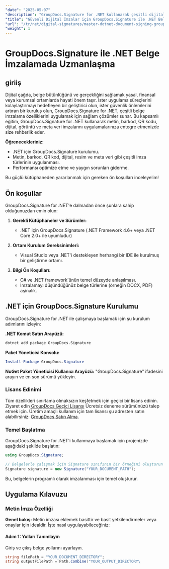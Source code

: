 ```yaml
---
"date": "2025-05-07"
"description": "GroupDocs.Signature for .NET kullanarak çeşitli dijital imzaları entegre etmeyi öğrenin. Belge güvenliğini artırın ve süreçleri verimli bir şekilde kolaylaştırın."
"title": "Güvenli Dijital İmzalar için GroupDocs.Signature ile .NET Belge İmzalamada Ustalaşın"
"url": "/tr/net/digital-signatures/master-dotnet-document-signing-groupdocs-signature/"
"weight": 1
---
```


# GroupDocs.Signature ile .NET Belge İmzalamada Uzmanlaşma

## giriiş

Dijital çağda, belge bütünlüğünü ve gerçekliğini sağlamak yasal, finansal veya kurumsal ortamlarda hayati önem taşır. İster uygulama süreçlerini kolaylaştırmayı hedefleyen bir geliştirici olun, ister güvenlik önlemlerini artıran bir kuruluş olun, GroupDocs.Signature for .NET, çeşitli belge imzalama özelliklerini uygulamak için sağlam çözümler sunar. Bu kapsamlı eğitim, GroupDocs.Signature for .NET kullanarak metin, barkod, QR kodu, dijital, görüntü ve meta veri imzalarını uygulamalarınıza entegre etmenizde size rehberlik eder.

**Öğrenecekleriniz:**
- .NET için GroupDocs.Signature kurulumu.
- Metin, barkod, QR kod, dijital, resim ve meta veri gibi çeşitli imza türlerinin uygulanması.
- Performansı optimize etme ve yaygın sorunları giderme.

Bu güçlü kütüphaneden yararlanmak için gereken ön koşulları inceleyelim!

## Ön koşullar

GroupDocs.Signature for .NET'e dalmadan önce şunlara sahip olduğunuzdan emin olun:

1. **Gerekli Kütüphaneler ve Sürümler:**
   - .NET için GroupDocs.Signature (.NET Framework 4.6+ veya .NET Core 2.0+ ile uyumludur)

2. **Ortam Kurulum Gereksinimleri:**
   - Visual Studio veya .NET'i destekleyen herhangi bir IDE ile kurulmuş bir geliştirme ortamı.

3. **Bilgi Ön Koşulları:**
   - C# ve .NET framework'ünün temel düzeyde anlaşılması.
   - İmzalamayı düşündüğünüz belge türlerine (örneğin DOCX, PDF) aşinalık.

## .NET için GroupDocs.Signature Kurulumu

GroupDocs.Signature for .NET ile çalışmaya başlamak için şu kurulum adımlarını izleyin:

**.NET Komut Satırı Arayüzü:**
```bash
dotnet add package GroupDocs.Signature
```

**Paket Yöneticisi Konsolu:**
```powershell
Install-Package GroupDocs.Signature
```

**NuGet Paket Yöneticisi Kullanıcı Arayüzü:**
"GroupDocs.Signature" ifadesini arayın ve en son sürümü yükleyin.

### Lisans Edinimi

Tüm özellikleri sınırlama olmaksızın keşfetmek için geçici bir lisans edinin. Ziyaret edin [GroupDocs Geçici Lisansı](https://purchase.groupdocs.com/temporary-license/) Ücretsiz deneme sürümünüzü talep etmek için. Üretim amaçlı kullanım için tam lisansı şu adresten satın alabilirsiniz: [GroupDocs Satın Alma](https://purchase.groupdocs.com/buy).

### Temel Başlatma

GroupDocs.Signature for .NET'i kullanmaya başlamak için projenizde aşağıdaki şekilde başlatın:

```csharp
using GroupDocs.Signature;

// Belgelerle çalışmak için Signature sınıfının bir örneğini oluşturun
Signature signature = new Signature("YOUR_DOCUMENT_PATH");
```

Bu, belgelerin programlı olarak imzalanması için temel oluşturur.

## Uygulama Kılavuzu

### Metin İmza Özelliği

**Genel bakış:**
Metin imzası eklemek basittir ve basit yetkilendirmeler veya onaylar için idealdir. İşte nasıl uygulayabileceğiniz:

#### Adım 1: Yolları Tanımlayın
Giriş ve çıkış belge yollarını ayarlayın.

```csharp
string filePath = "YOUR_DOCUMENT_DIRECTORY";
string outputFilePath = Path.Combine("YOUR_OUTPUT_DIRECTORY\
